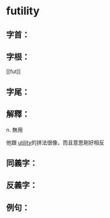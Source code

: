 # futility


## 字首：

## 字根：
[[fut]]

## 字尾：


## 解釋：
n.
無用

他跟 [utility](/Vocabulary/U/utility.md)的拼法很像，而且意思剛好相反

## 同義字：

## 反義字：

## 例句：

